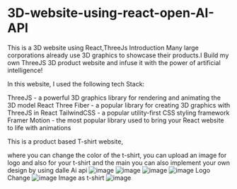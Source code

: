 # 3D-website-using-react-open-AI-API
This is a 3D website using React,ThreeJs
Introduction
Many large corporations already use 3D graphics to showcase their products.I Build my own ThreeJS 3D product website and infuse it with the power of artificial intelligence!

In this website, I used the following tech Stack:

ThreeJS - a powerful 3D graphics library for rendering and animating the 3D model
React Three Fiber - a popular library for creating 3D graphics with ThreeJS in React
TailwindCSS - a popular utility-first CSS styling framework
Framer Motion - the most popular library used to bring your React website to life with animations

This is a product based T-shirt website,

where you can change the color of the t-shirt,
you can upload an image for logo and also for your t-shirt
and the main you can also implement your own design by using dalle Ai api
![image](https://github.com/sushmakoteswari/3D-website-using-react-open-AI-API/assets/93698513/2921338f-ed0a-4853-80fa-0fe4938d9f05)
![image](https://github.com/sushmakoteswari/3D-website-using-react-open-AI-API/assets/93698513/6e9d264d-3a79-41d8-8ed8-90bdebb22c26)
![image](https://github.com/sushmakoteswari/3D-website-using-react-open-AI-API/assets/93698513/47090e1e-ec87-437f-ba36-dc119e78a745)
![image](https://github.com/sushmakoteswari/3D-website-using-react-open-AI-API/assets/93698513/698ef7df-c966-415b-85f7-fd864149298c)
Logo Change
![image](https://github.com/sushmakoteswari/3D-website-using-react-open-AI-API/assets/93698513/e66a32c2-1d4c-4db5-96b4-eb231e7c43ec)
Image as t-shirt
![image](https://github.com/sushmakoteswari/3D-website-using-react-open-AI-API/assets/93698513/01f8444f-8571-4ec7-b45b-a211e01fcc0c)



